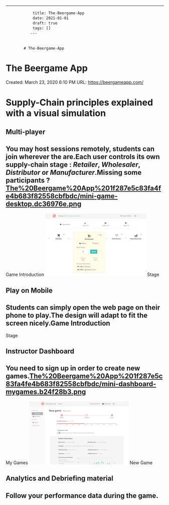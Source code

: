 ---
                title: The-Beergame-App
                date: 2021-01-01    
                draft: true
                tags: []
               ---


            # The-Beergame-App

# The Beergame App
Created: March 23, 2020 6:10 PM
URL: https://beergameapp.com/
# Supply-Chain principles explained with a visual simulation
## Multi-player
## You may **host sessions remotely**, students can join wherever the are.Each user controls **its own supply-chain stage** : *Retailer*, *Wholesaler*, *Distributor* or *Manufacturer*.Missing some participants ?[The%20Beergame%20App%201f287e5c83fa4fe4b683f82558cbfbdc/mini-game-desktop.dc36976e.png](The%20Beergame%20App%201f287e5c83fa4fe4b683f82558cbfbdc/mini-game-desktop.dc36976e.png)
Game Introduction
![The%20Beergame%20App%201f287e5c83fa4fe4b683f82558cbfbdc/mini-stage-desktop.65e38298.png](The%20Beergame%20App%201f287e5c83fa4fe4b683f82558cbfbdc/mini-stage-desktop.65e38298.png)
Stage
## Play on Mobile
## Students can simply **open the web page on their phone** to play.The design will adapt to fit the screen nicely.Game Introduction
Stage
## Instructor Dashboard
## You need to sign up in order to create new games.[The%20Beergame%20App%201f287e5c83fa4fe4b683f82558cbfbdc/mini-dashboard-mygames.b24f28b3.png](The%20Beergame%20App%201f287e5c83fa4fe4b683f82558cbfbdc/mini-dashboard-mygames.b24f28b3.png)
My Games
![The%20Beergame%20App%201f287e5c83fa4fe4b683f82558cbfbdc/mini-dashboard-newgame.1ddff78c.png](The%20Beergame%20App%201f287e5c83fa4fe4b683f82558cbfbdc/mini-dashboard-newgame.1ddff78c.png)
New Game
## Analytics and Debriefing material
## Follow your performance data during the game.